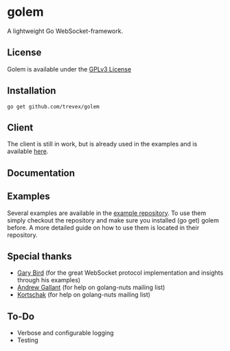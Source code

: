 golem
================================
A lightweight Go WebSocket-framework. 

License
-------------------------
Golem is available under the  [GPLv3 License](http://www.gnu.org/licenses/gpl.html)

Installation
-------------------------
```
go get github.com/trevex/golem
```

Client
-------------------------
The client is still in work, but is already used in the examples and is available [here](https://github.com/trevex/golem_client).

Documentation
-------------------------


Examples
-------------------------
Several examples are available in the [example repository](https://github.com/trevex/golem_examples). To use them simply checkout the
repository and make sure you installed (go get) golem before. A more detailed guide on how
to use them is located in their repository.

Special thanks
-------------------------
* [Gary Bird](http://gary.beagledreams.com/) (for the great WebSocket protocol implementation and insights through his examples)
* [Andrew Gallant](http://burntsushi.net/) (for help on golang-nuts mailing list)
* [Kortschak](https://github.com/kortschak) (for help on golang-nuts mailing list)

To-Do
-------------------------
* Verbose and configurable logging
* Testing